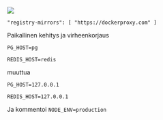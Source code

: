 ![](https://pub-b8db533c86124200a9d799bf3ba88099.r2.dev/2023/03/wbhiRD1.webp)

```
"registry-mirrors": [ "https://dockerproxy.com" ]
```

Paikallinen kehitys ja virheenkorjaus

```
PG_HOST=pg

REDIS_HOST=redis
```

muuttua

```
PG_HOST=127.0.0.1

REDIS_HOST=127.0.0.1

```

Ja kommentoi `NODE_ENV=production`
